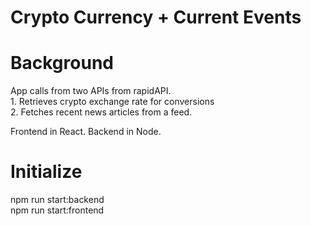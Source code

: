 # Crypto Currency + Current Events

# Background

App calls from two APIs from rapidAPI. <br>
    1. Retrieves crypto exchange rate for conversions <br>
    2. Fetches recent news articles from a feed.  <br>

Frontend in React. Backend in Node. 

# Initialize

npm run start:backend 
<br>
npm run start:frontend
